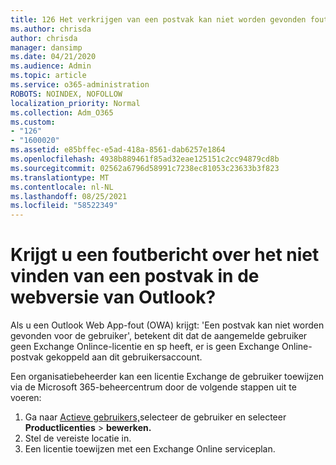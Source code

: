 ```yaml
---
title: 126 Het verkrijgen van een postvak kan niet worden gevonden fout in OWA?
ms.author: chrisda
author: chrisda
manager: dansimp
ms.date: 04/21/2020
ms.audience: Admin
ms.topic: article
ms.service: o365-administration
ROBOTS: NOINDEX, NOFOLLOW
localization_priority: Normal
ms.collection: Adm_O365
ms.custom:
- "126"
- "1600020"
ms.assetid: e85bffec-e5ad-418a-8561-dab6257e1864
ms.openlocfilehash: 4938b889461f85ad32eae125151c2cc94879cd8b
ms.sourcegitcommit: 02562a6796d58991c7238ec81053c23633b3f823
ms.translationtype: MT
ms.contentlocale: nl-NL
ms.lasthandoff: 08/25/2021
ms.locfileid: "58522349"
---
```

# <a name="getting-a-mailbox-not-found-error-in-outlook-on-the-web"></a>Krijgt u een foutbericht over het niet vinden van een postvak in de webversie van Outlook?

Als u een Outlook Web App-fout (OWA) krijgt: 'Een postvak kan niet worden gevonden voor de gebruiker', betekent dit dat de aangemelde gebruiker geen Exchange Onlince-licentie en sp heeft, er is geen Exchange Online-postvak gekoppeld aan dit gebruikersaccount.  

Een organisatiebeheerder kan een licentie Exchange de gebruiker toewijzen via de Microsoft 365-beheercentrum door de volgende stappen uit te voeren:

1. Ga naar [Actieve gebruikers,](https://portal.office.com/adminportal/home#/users)selecteer de gebruiker en selecteer **Productlicenties**  >  **bewerken.** 
1. Stel de vereiste locatie in.
1. Een licentie toewijzen met een Exchange Online serviceplan.